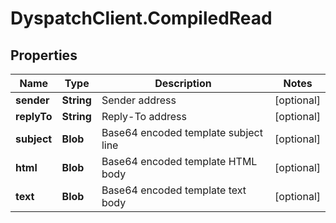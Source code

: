 # DyspatchClient.CompiledRead

## Properties
Name | Type | Description | Notes
------------ | ------------- | ------------- | -------------
**sender** | **String** | Sender address | [optional] 
**replyTo** | **String** | Reply-To address | [optional] 
**subject** | **Blob** | Base64 encoded template subject line | [optional] 
**html** | **Blob** | Base64 encoded template HTML body | [optional] 
**text** | **Blob** | Base64 encoded template text body | [optional] 



